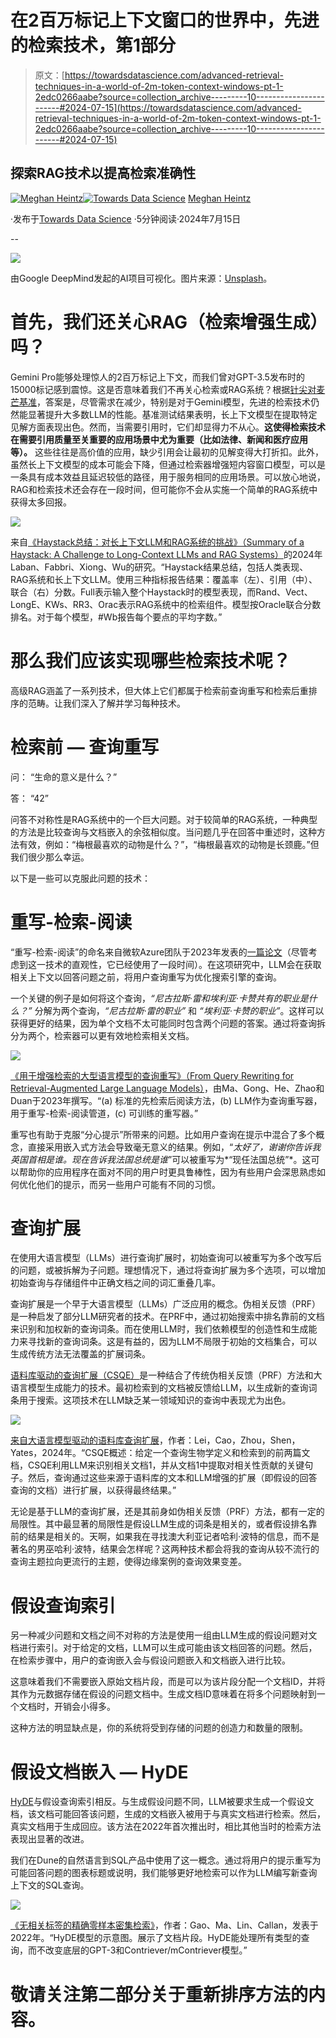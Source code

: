 # 在2百万标记上下文窗口的世界中，先进的检索技术，第1部分

> 原文：[https://towardsdatascience.com/advanced-retrieval-techniques-in-a-world-of-2m-token-context-windows-pt-1-2edc0266aabe?source=collection_archive---------10-----------------------#2024-07-15](https://towardsdatascience.com/advanced-retrieval-techniques-in-a-world-of-2m-token-context-windows-pt-1-2edc0266aabe?source=collection_archive---------10-----------------------#2024-07-15)

## 探索RAG技术以提高检索准确性

[](https://medium.com/@meghanheintz?source=post_page---byline--2edc0266aabe--------------------------------)[![Meghan Heintz](../Images/9eaae6d3d8168086d83ff7100329c51f.png)](https://medium.com/@meghanheintz?source=post_page---byline--2edc0266aabe--------------------------------)[](https://towardsdatascience.com/?source=post_page---byline--2edc0266aabe--------------------------------)[![Towards Data Science](../Images/a6ff2676ffcc0c7aad8aaf1d79379785.png)](https://towardsdatascience.com/?source=post_page---byline--2edc0266aabe--------------------------------) [Meghan Heintz](https://medium.com/@meghanheintz?source=post_page---byline--2edc0266aabe--------------------------------)

·发布于[Towards Data Science](https://towardsdatascience.com/?source=post_page---byline--2edc0266aabe--------------------------------) ·5分钟阅读·2024年7月15日

--

![](../Images/06308257f080607db3569ca0a65e320f.png)

由Google DeepMind发起的AI项目可视化。图片来源：[Unsplash](https://unsplash.com/photos/a-bunch-of-different-colored-sprinkles-on-a-pink-background-QhDs9x7o9Jc)。

# 首先，我们还关心RAG（检索增强生成）吗？

Gemini Pro能够处理惊人的2百万标记上下文，而我们曾对GPT-3.5发布时的15000标记感到震惊。这是否意味着我们不再关心检索或RAG系统？根据[针尖对麦芒基准](https://huggingface.co/papers/2407.01370)，答案是，尽管需求在减少，特别是对于Gemini模型，先进的检索技术仍然能显著提升大多数LLM的性能。基准测试结果表明，长上下文模型在提取特定见解方面表现出色。然而，当需要引用时，它们却显得力不从心。**这使得检索技术在需要引用质量至关重要的应用场景中尤为重要（比如法律、新闻和医疗应用等）。** 这些往往是高价值的应用，缺少引用会让最初的见解变得大打折扣。此外，虽然长上下文模型的成本可能会下降，但通过检索器增强短内容窗口模型，可以是一条具有成本效益且延迟较低的路径，用于服务相同的应用场景。可以放心地说，RAG和检索技术还会存在一段时间，但可能你不会从实施一个简单的RAG系统中获得太多回报。

![](../Images/6ae67db7cd66874b13651235affe7c51.png)

来自[《Haystack总结：对长上下文LLM和RAG系统的挑战》（Summary of a Haystack: A Challenge to Long-Context LLMs and RAG Systems）](https://huggingface.co/papers/2407.01370)的2024年Laban、Fabbri、Xiong、Wu的研究。“Haystack结果总结，包括人类表现、RAG系统和长上下文LLM。使用三种指标报告结果：覆盖率（左）、引用（中）、联合（右）分数。Full表示输入整个Haystack时的模型表现，而Rand、Vect、LongE、KWs、RR3、Orac表示RAG系统中的检索组件。模型按Oracle联合分数排名。对于每个模型，#Wb报告每个要点的平均字数。”

# 那么我们应该实现哪些检索技术呢？

高级RAG涵盖了一系列技术，但大体上它们都属于检索前查询重写和检索后重排序的范畴。让我们深入了解并学习每种技术。

# 检索前 — 查询重写

问： “生命的意义是什么？”

答： “42”

问答不对称性是RAG系统中的一个巨大问题。对于较简单的RAG系统，一种典型的方法是比较查询与文档嵌入的余弦相似度。当问题几乎在回答中重述时，这种方法有效，例如：“梅根最喜欢的动物是什么？”，“梅根最喜欢的动物是长颈鹿。”但我们很少那么幸运。

以下是一些可以克服此问题的技术：

# 重写-检索-阅读

“重写-检索-阅读”的命名来自微软Azure团队于2023年发表的[一篇论文](https://arxiv.org/pdf/2305.14283)（尽管考虑到这一技术的直观性，它已经使用了一段时间）。在这项研究中，LLM会在获取相关上下文以回答问题之前，将用户查询重写为优化搜索引擎的查询。

一个关键的例子是如何将这个查询，*“尼古拉斯·雷和埃利亚·卡赞共有的职业是什么？”* 分解为两个查询，*“尼古拉斯·雷的职业”* 和 *“埃利亚·卡赞的职业”*。这样可以获得更好的结果，因为单个文档不太可能同时包含两个问题的答案。通过将查询拆分为两个，检索器可以更有效地检索相关文档。

![](../Images/f37621b4a81d6edc33b6da094587402c.png)

[《用于增强检索的大型语言模型的查询重写》（From Query Rewriting for Retrieval-Augmented Large Language Models）](https://arxiv.org/pdf/2305.14283)，由Ma、Gong、He、Zhao和Duan于2023年撰写。“(a) 标准的先检索后阅读方法，(b) LLM作为查询重写器，用于重写-检索-阅读管道，(c) 可训练的重写器。”

重写也有助于克服“分心提示”所带来的问题。比如用户查询在提示中混合了多个概念，直接采用嵌入式方法会导致毫无意义的结果。例如，“*太好了，谢谢你告诉我英国首相是谁。现在告诉我法国总统是谁*”可以被重写为*“现任法国总统”*。这可以帮助你的应用程序在面对不同的用户时更具鲁棒性，因为有些用户会深思熟虑如何优化他们的提示，而另一些用户可能有不同的习惯。

# 查询扩展

在使用大语言模型（LLMs）进行查询扩展时，初始查询可以被重写为多个改写后的问题，或被拆解为子问题。理想情况下，通过将查询扩展为多个选项，可以增加初始查询与存储组件中正确文档之间的词汇重叠几率。

查询扩展是一个早于大语言模型（LLMs）广泛应用的概念。伪相关反馈（PRF）是一种启发了部分LLM研究者的技术。在PRF中，通过初始搜索中排名靠前的文档来识别和加权新的查询词条。而在使用LLM时，我们依赖模型的创造性和生成能力来寻找新的查询词条。这是有益的，因为LLM不局限于初始的文档集合，可以生成传统方法无法覆盖的扩展词条。

[语料库驱动的查询扩展（CSQE）](https://arxiv.org/abs/2402.18031)是一种结合了传统伪相关反馈（PRF）方法和大语言模型生成能力的技术。最初检索到的文档被反馈给LLM，以生成新的查询词条用于搜索。这项技术在LLM缺乏某一领域知识的查询中表现尤为出色。

![](../Images/f059b785162916053ff89d6ad95c4a65.png)

[来自大语言模型驱动的语料库查询扩展](https://arxiv.org/abs/2402.18031)，作者：Lei，Cao，Zhou，Shen，Yates，2024年。“CSQE概述：给定一个查询生物学定义和检索到的前两篇文档，CSQE利用LLM来识别相关文档1，并从文档1中提取对相关性贡献的关键句子。然后，查询通过这些来源于语料库的文本和LLM增强的扩展（即假设的回答查询的文档）进行扩展，以获得最终结果。”

无论是基于LLM的查询扩展，还是其前身如伪相关反馈（PRF）方法，都有一定的局限性。其中最显著的局限性是假设LLM生成的词条是相关的，或者假设排名靠前的结果是相关的。天啊，如果我在寻找澳大利亚记者哈利·波特的信息，而不是著名的男巫哈利·波特，结果会怎样呢？这两种技术都会将我的查询从较不流行的查询主题拉向更流行的主题，使得边缘案例的查询效果变差。

# 假设查询索引

另一种减少问题和文档之间不对称的方法是使用一组由LLM生成的假设问题对文档进行索引。对于给定的文档，LLM可以生成可能由该文档回答的问题。然后，在检索步骤中，用户的查询嵌入会与假设问题嵌入和文档嵌入进行比较。

这意味着我们不需要嵌入原始文档片段，而是可以为该片段分配一个文档ID，并将其作为元数据存储在假设的问题文档中。生成文档ID意味着在将多个问题映射到一个文档时，开销会小得多。

这种方法的明显缺点是，你的系统将受到存储的问题的创造力和数量的限制。

# 假设文档嵌入 — HyDE

[HyDE](https://arxiv.org/abs/2212.10496)与假设查询索引相反。与生成假设问题不同，LLM被要求生成一个假设文档，该文档可能回答该问题，生成的文档嵌入被用于与真实文档进行检索。然后，真实文档用于生成回应。该方法在2022年首次推出时，相比其他当时的检索方法表现出显著的改进。

我们在Dune的自然语言到SQL产品中使用了这一概念。通过将用户的提示重写为可能回答问题的图表标题或说明，我们能够更好地检索可以作为LLM编写新查询上下文的SQL查询。

![](../Images/84cc7146e1c968806f8ef8f6a712c95f.png)

[《无相关标签的精确零样本密集检索》](https://arxiv.org/abs/2212.10496)，作者：Gao、Ma、Lin、Callan，发表于2022年。“HyDE模型的示意图。展示了文档片段。HyDE能处理所有类型的查询，而不改变底层的GPT-3和Contriever/mContriever模型。”

# 敬请关注第二部分关于重新排序方法的内容。
